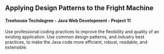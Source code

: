 ## Applying Design Patterns to the Fright Machine
#### Treehouse Techdegree - Java Web Development - Project 11
Use professional coding practices to improve the flexibility and quality of an existing application. Use common design patterns, and industry best practices, to make the Java code more efficient, robust, readable, and extensible.
